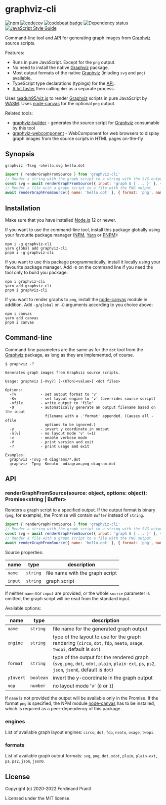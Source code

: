 # graphviz-cli

[![npm](https://img.shields.io/npm/v/graphviz-cli)](https://www.npmjs.com/package/graphviz-cli#top)
[![codecov](https://codecov.io/gh/prantlf/graphviz-cli/branch/master/graph/badge.svg)](https://codecov.io/gh/prantlf/graphviz-cli)
[![codebeat badge](https://codebeat.co/badges/9d85c898-df08-42fb-8ab9-407dc2ce2d22)](https://codebeat.co/projects/github-com-prantlf-graphviz-cli-master)
![Dependency status](https://img.shields.io/librariesio/release/npm/graphviz-cli)
[![JavaScript Style Guide](https://img.shields.io/badge/code_style-standard-brightgreen.svg)](https://standardjs.com)

Command-line tool and [API] for generating graph images from [Graphviz] source scripts.

Features:

* Runs in pure JavaScript. Except for the `png` output.
* No need to install the native [Graphviz] package.
* Most output formats of the native [Graphviz] (inluding `svg` and `png`) available.
* TypeScript type declarations (typings) for the [API].
* [A lot faster](perf/README.md) then calling `dot` as a separate process.

Uses [@aduh95/viz.js] to render [Graphviz] scripts in pure JavaScript by [WASM]. Uses [node-canvas] for the optional `png` output.

Related tools:

* [graphviz-builder] - generates the source script for [Graphviz] consumable by this tool
* [graphviz-webcomponent] - WebComponent for web browsers to display graph images from the source scripts in HTML pages on-the-fly

## Synopsis

```
graphviz -Tsvg -ohello.svg hello.dot
```

```js
import { renderGraphFromSource } from 'graphviz-cli'
// Render a string with the graph script to a string with the SVG output.
const svg = await renderGraphFromSource({ input: 'graph G { ... }' }, { format: 'svg' })
// Render a file with a graph script to a file with the PNG output.
await renderGraphFromSource({ name: 'hello.dot' }, { format: 'png', name: 'hello.png' })
```

## Installation

Make sure that you have installed [Node.js] 12 or newer.

If you want to use the command-line tool, install this package globally using your favourite package manager ([NPM], [Yarn] or [PNPM]):

```
npm i -g graphviz-cli
yarn global add graphviz-cli
pnpm i -g graphviz-cli
```

If you want to use this package programmatically, install it locally using your favourite package manager. Add `-D` on the command line if you need the tool only to build you package:

```
npm i graphviz-cli
yarn add graphviz-cli
pnpm i graphviz-cli
```

If you want to render graphs to `png`, install the [node-canvas] module in addition. Add `-g/global` or `-D` arguments according to you choice above:

```
npm i canvas
yarn add canvas
pnpm i canvas
```

## Command-line

Command-line parameters are the same as for the `dot` tool from the [Graphviz] package, as long as they are implemented, of course.

```
$ graphviz -?

Generates graph images from Graphviz source scripts.

Usage: graphviz [-Vvy?] [-(KTon)<value>] <dot files>

Options:
  -Tv           - set output format to 'v'
  -Kv           - set layout engine to 'v' (overrides source script)
  -ofile        - write output to 'file'
  -O            - automatically generate an output filename based on the input
                  filename with a .'format' appended. (Causes all -ofile
                  options to be ignored.)
  -y            - invert y coordinate in output
  -n[v]         - no layout mode 'v' (=1)
  -v            - enable verbose mode
  -V            - print version and exit
  -?            - print usage and exit

Examples:
  graphviz -Tsvg -O diagrams/*.dot
  graphviz -Tpng -Kneato -odiagram.png diagram.dot
```

## API

### renderGraphFromSource(source: object, options: object): Promise\<string | Buffer\>

Renders a graph script to a specified output. If the output format is binary (`png`, for example), the Promise will contain `Buffer` instead of `string`.

```js
import { renderGraphFromSource } from 'graphviz-cli'
// Render a string with the graph script to a string with the SVG output.
const svg = await renderGraphFromSource({ input: 'graph G { ... }' }, { format: 'svg' })
// Render a file with a graph script to a file with the PNG output.
await renderGraphFromSource({ name: 'hello.dot' }, { format: 'png', name: 'hello.png' })
```

Source properties:

|  name   |  type    | description                     |
|---------|----------|---------------------------------|
| `name`  | `string` | file name with the graph script |
| `input` | `string` | graph script                    |

If neither `name` nor `input` are provided, or the whole `source` parameter is omitted, the graph script will be read from the standard input.

Available options:

|  name     |  type     | description                                 |
|-----------|-----------|---------------------------------------------|
| `name`    | `string`  | file name for the generated graph output    |
| `engine`  | `string`  | type of the layout to use for the graph rendering (`circo`, `dot`, `fdp`, `neato`, `osage`, `twopi`, default is `dot`)                   |
| `format`  | `string`  | type of the output for the rendered graph (`svg`, `png`, `dot`, `xdot`, `plain`, `plain-ext`, `ps`, `ps2`, `json`, `json0`, default is `dot`) |
| `yInvert` | `boolean` | invert the y-coordinate in the graph output |
| `nop`     | `number`  | no layout mode 'v' (`0` or `1`)             |

If `name` is not provided the output will be available only in the Promise. If the format `png` is specified, the NPM module [node-canvas] has to be installed, which is required as a peer-dependency of this package.

### engines

List of available graph layout engines: `circo`, `dot`, `fdp`, `neato`, `osage`, `twopi`.

### formats

List of available graph outout formats: `svg`, `png`, `dot`, `xdot`, `plain`, `plain-ext`, `ps`, `ps2`, `json`, `json0`.

## License

Copyright (c) 2020-2022 Ferdinand Prantl

Licensed under the MIT license.

[Graphviz]: https://graphviz.org/
[WASM]: https://developer.mozilla.org/en-US/docs/WebAssembly
[@aduh95/viz.js]: https://github.com/aduh95/viz.js#readme
[node-canvas]: https://github.com/Automattic/node-canvas#readme
[graphviz-builder]: https://github.com/prantlf/graphviz-builder#readme
[graphviz-webcomponent]: https://github.com/prantlf/graphviz-webcomponent#readme
[Node.js]: https://nodejs.org/
[NPM]: https://docs.npmjs.com/cli/npm
[Yarn]: https://classic.yarnpkg.com/docs/cli/
[PNPM]: https://pnpm.js.org/pnpm-cli
[API]: #api
